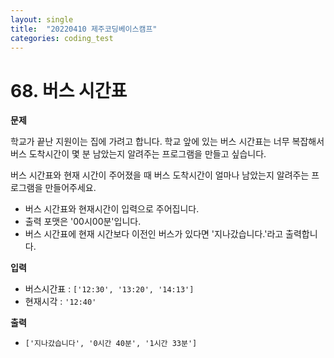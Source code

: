 ```yaml
---
layout: single
title:  "20220410 제주코딩베이스캠프"
categories: coding_test
---
```


# 68. 버스 시간표
**문제**

학교가 끝난 지원이는 집에 가려고 합니다. 학교 앞에 있는 버스 시간표는 너무 복잡해서 버스 도착시간이 몇 분 남았는지 알려주는 프로그램을 만들고 싶습니다.

버스 시간표와 현재 시간이 주어졌을 때 버스 도착시간이 얼마나 남았는지 알려주는 프로그램을 만들어주세요.

- 버스 시간표와 현재시간이 입력으로 주어집니다.
- 출력 포맷은 '00시00분'입니다.
- 버스 시간표에 현재 시간보다 이전인 버스가 있다면 '지나갔습니다.'라고 출력합니다.

**입력**
- 버스시간표 : `['12:30', '13:20', '14:13']`
- 현재시각 : `'12:40'`

**출력**
- `['지나갔습니다', '0시간 40분', '1시간 33분']`


```python

```
